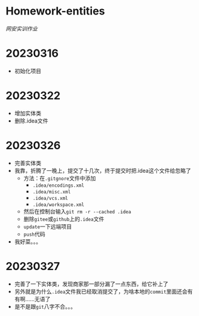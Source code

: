 # Homework-entities
*网安实训作业*

# 20230316
- 初始化项目
# 20230322
- 增加实体类
- 删除.idea文件
# 20230326
- 完善实体类
- 我靠，折腾了一晚上，提交了十几次，终于提交时把.idea这个文件给忽略了
  - 方法：在`.gitgnore`文件中添加
    - `.idea/encodings.xml`
    - `.idea/misc.xml`
    - `.idea/vcs.xml`
    - `.idea/workspace.xml`
  - 然后在控制台输入`git rm -r --cached .idea`
  - 删除`gitee`或`github`上的`.idea`文件
  - `update`一下远端项目
  - `push`代码
- 我好菜。。。
# 20230327
- 完善了一下实体类，发现商家那一部分漏了一点东西，给它补上了
- 另外就是为什么`.idea`文件我已经取消提交了，为啥本地的`commit`里面还会有有啊……无语了
- 是不是跟`git`八字不合。。。